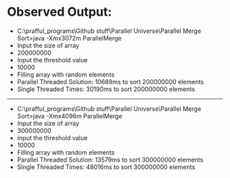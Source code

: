 # Observed Output: 
* C:\prafful_programs\Github stuff\Parallel Universe\Parallel Merge Sort>java -Xmx3072m ParallelMerge
* Input the size of array
* 200000000
* Input the threshold value
* 10000
* Filling array with random elements
* Parallel Threaded Solution: 10689ms to sort 200000000 elements
* Single Threaded Times: 30190ms to sort 200000000 elements
-------------------------------------------------------------------------------------------------------------------------------------------
* C:\prafful_programs\Github stuff\Parallel Universe\Parallel Merge Sort>java -Xmx4096m ParallelMerge
* Input the size of array
* 300000000
* Input the threshold value
* 10000
* Filling array with random elements
* Parallel Threaded Solution: 13579ms to sort 300000000 elements
* Single Threaded Times: 48016ms to sort 300000000 elements
